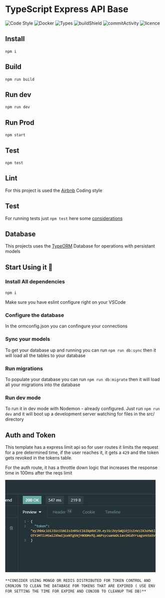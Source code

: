 # TypeScript Express API Base
![Code Style](https://badgen.net/badge/code%20style/airbnb/ff5a5f?icon=airbnb)
![Docker](https://badgen.net/badge/icon/docker?icon=docker&label)
![Types](https://badgen.net/npm/types/tslib)
![buildShield](https://img.shields.io/github/workflow/status/breno12321/type-express-typeorm/Node.js%20CI)
![commitActivity](https://badgen.net/github/last-commit/breno12321/type-express-typeorm)
![licence](https://img.shields.io/github/license/breno12321/type-express-typeorm)
## Install
`npm i`

## Build

`npm run build`

## Run dev

`npm run dev`

## Run Prod

`npm start`

## Test

`npm test`

## Lint

For this project is used the [Airbnb](https://github.com/airbnb/javascript) Coding style

## Test

For running tests just `npm test` here some [considerations](https://dev.to/nedsoft/testing-nodejs-express-api-with-jest-and-supertest-1km6)

## Database

This projects uses the [TypeORM](https://typeorm.io/#/) Database for operations with persistant models


## Start Using it 🙌

### Install All dependencies

`npm i`

Make sure you have eslint configure right on your VSCode

### Configure the database

In the ormconfig.json you can confingure your connections

### Sync your models

To get your database up and running you can run `npm run db:sync` then it will load all the tables to your database

### Run migrations

To populate your database you can run `npm run db:migrate` then it will load all your migrations into the database

### Run dev mode

To run it in dev mode with Nodemon - already configured. Just run `npm run dev` and it will boot up a development server watching for files in the src/ directory

## Auth and Token

This template has a express limit api so for user routes it limits the request for a pre determined time, if the user reaches it, it gets a `429` and the token gets revoked in the tokens table.



For the auth route, it has a throttle down logic that increases the response time in 100ms after the reqs limit 

![reqThrottle](./assets/r8IDZf3ELH.gif)


`**CONSIDER USING MONGO OR REDIS DISTRIBUTED FOR TOKEN CONTROL AND CRONJON TO CLEAN THE DATABASE FOR TOKENS THAT ARE EXPIRED ( USE ENV FOR SETTING THE TIME FOR EXPIRE AND CONJOB TO CLEANUP THE DB)**`


